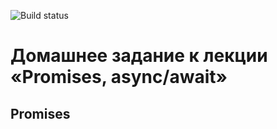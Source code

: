 ![Build status](https://ci.appveyor.com/api/projects/status/paq0athniux9sw88?svg=true)
# Домашнее задание к лекции «Promises, async/await»
## Promises
